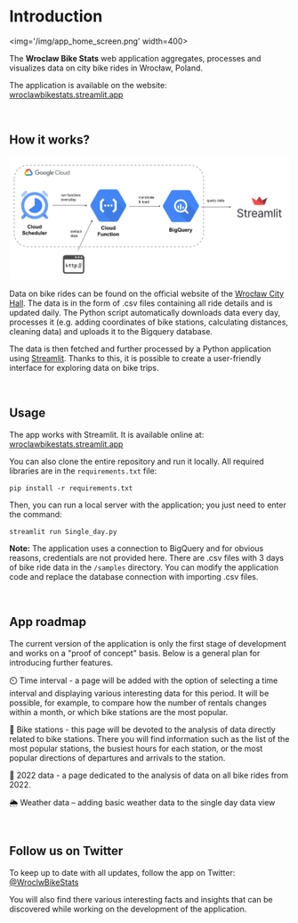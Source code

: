 # Introduction

<img='/img/app_home_screen.png' width=400>

The **Wroclaw Bike Stats** web application aggregates, processes and visualizes data on city bike rides in Wrocław, Poland.

The application is available on the website:  
[wroclawbikestats.streamlit.app](http://wroclawbikestats.streamlit.app)

<br>

How it works?
---

![data pipeline scheme](img/data_pipeline_scheme.png)

Data on bike rides can be found on the official website of the [Wrocław City Hall](https://opendata.cui.wroclaw.pl/dataset?tags=WRM). The data is in the form of .csv files containing all ride details and is updated daily. The Python script automatically downloads data every day, processes it (e.g. adding coordinates of bike stations, calculating distances, cleaning data) and uploads it to the Bigquery database.

The data is then fetched and further processed by a Python application using [Streamlit](https://streamlit.io/). Thanks to this, it is possible to create a user-friendly interface for exploring data on bike trips.

<br>

Usage
---

The app works with Streamlit. It is available online at:  
[wroclawbikestats.streamlit.app](http://wroclawbikestats.streamlit.app)

You can also clone the entire repository and run it locally. All required libraries are in the `requirements.txt` file:

```
pip install -r requirements.txt
```

Then, you can run a local server with the application; you just need to enter the command:

```
streamlit run Single_day.py
```

**Note:** The application uses a connection to BigQuery and for obvious reasons, credentials are not provided here. There are .csv files with 3 days of bike ride data in the `/samples` directory. You can modify the application code and replace the database connection with importing .csv files.

<br>

App roadmap
---

The current version of the application is only the first stage of development and works on a "proof of concept" basis. Below is a general plan for introducing further features.

⏲️ Time interval - a page will be added with the option of selecting a time interval and displaying various interesting data for this period. It will be possible, for example, to compare how the number of rentals changes within a month, or which bike stations are the most popular.

📍 Bike stations - this page will be devoted to the analysis of data directly related to bike stations. There you will find information such as the list of the most popular stations, the busiest hours for each station, or the most popular directions of departures and arrivals to the station.

📔 2022 data - a page dedicated to the analysis of data on all bike rides from 2022.

🌦️ Weather data – adding basic weather data to the single day data view

<br>

Follow us on Twitter
---

To keep up to date with all updates, follow the app on Twitter:  
[@WroclwBikeStats](https://twitter.com/WroclwBikeStats)  

You will also find there various interesting facts and insights that can be discovered while working on the development of the application.
